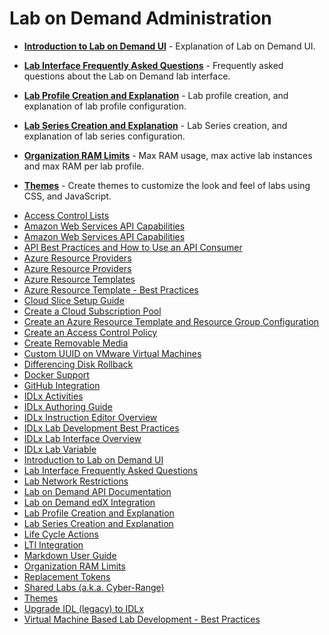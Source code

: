 # Lab on Demand Administration

* [**Introduction to Lab on Demand UI**](/lod/feature-focus/lod-experience.md) - Explanation of Lab on Demand UI.

* [**Lab Interface Frequently Asked Questions**](/lod/lab-interface-faq.md) - Frequently asked questions about the Lab on Demand lab interface. 

* [**Lab Profile Creation and Explanation**](/lod/feature-focus/lab-profiles/create.md) - Lab profile creation, and explanation of lab profile configuration.

* [**Lab Series Creation and Explanation**](/lod/lab-series.md) - Lab Series creation, and explanation of lab series configuration.

* [**Organization RAM Limits**](/lod/org-max-ram.md) - Max RAM usage, max active lab instances and max RAM per lab profile.

* [**Themes**](lod-themes.md) - Create themes to customize the look and feel of labs using CSS, and JavaScript. 

<div class="searchOptions">
  <ul class="searchOptions_title">
    <li class="searchOption"><a id="access-control-lists" href="access-control-lists.md">Access Control Lists</a></li>
    <li class="searchOption"><a id="aws-capabilities" href="/lod/aws-capabilities.md">Amazon Web Services API Capabilities</a></li>
    <li class="searchOption"><a id="how-to-use-api-consumer" href="/lod/how-to-use-api-consumer.md">Amazon Web Services API Capabilities</a></li>
    <li class="searchOption"><a id="azure-capacity-limitations" href="/guides/cloud-slice/microsoft-azure/azure-capacity-limitations.md">API Best Practices and How to Use an API Consumer</a></li>
    <li class="searchOption"><a id="azure-resource-providers" href="/guides/cloud-slice/microsoft-azure/azure-resource-providers.md">Azure Resource Providers</a></li>
    <li class="searchOption"><a id="azure-resource-providers" href="/guides/cloud-slice/microsoft-azure/azure-resource-providers.md">Azure Resource Providers</a></li>
    <li class="searchOption"><a id="cloud-slice-find-resource-templates" href="/guides/cloud-slice/microsoft-azure/cloud-slice-find-resource-templates.md">Azure Resource Templates</a></li>
    <li class="searchOption"><a id="azure-resource-template-best-practices" href="/lod/feature-focus/cloud-resource-templates/recommendations-and-best-practices.md">Azure Resource Template - Best Practices</a></li>
    <li class="searchOption"><a id="cloud-slice-setup" href="/guides/cloud-slice/cloud-slice.md">Cloud Slice Setup Guide</a></li>
    <li class="searchOption"><a id="create-cloud-subscription-pool" href="/lod/create-cloud-subscription-pool.md">Create a Cloud Subscription Pool</a></li>
    <li class="searchOption"><a id="create-azure-resource-template-and-resource-groupo" href="/lod/create-a-resource-template-and-configure-it-into-a-resource-group.md">Create an Azure Resource Template and Resource Group Configuration</a></li>
    <li class="searchOption"><a id="create-a-restriction-policy" href="/lod/create-a-restriction-policy.md">Create an Access Control Policy</a></li>
    <li class="searchOption"><a id="create-removal-media" href="/lod/create-Removable-media.md">Create Removable Media</a></li>
    <li class="searchOption"><a id="uuid" href="uuid.md">Custom UUID on VMware Virtual Machines</a></li>
    <li class="searchOption"><a id="differencing-disks" href="/lod/differencing-disks.md">Differencing Disk Rollback</a></li>
    <li class="searchOption"><a id="docker-support" href="/lod/docker.md">Docker Support</a></li>
    <li class="searchOption"><a id="gitHub-integration" href="/guides/github-integration/github-integration.md">GitHub Integration</a></li>
    <li class="searchOption"><a id="idlx-activities" href="/lod/activities.md">IDLx Activities</a></li>
    <li class="searchOption"><a id="idlx-authoring-guide" href="/guides/idl2/idlv2-authoring-guide-and-best-practice.md">IDLx Authoring Guide</a></li>
    <li class="searchOption"><a id="idlx-instruction-editor-overview" href="/lod/idlx-lab-instruction-editor.md">IDLx Instruction Editor Overview</a></li>
    <li class="searchOption"><a id="idlx-lab-dev-best-practices" href="/lod/idlx-development-best-practices.md">IDLx Lab Development Best Practices</a></li>
    <li class="searchOption"><a id="idlx-lab-interface-overview" href="/lod/idlx-lab-interface-overview.md">IDLx Lab Interface Overview</a></li>
    <li class="searchOption"><a id="idlx-lab-variables" href="/lod/variables.md">IDLx Lab Variable</a></li>
    <li class="searchOption"><a id="intro-lod-ui" href="/lod/feature-focus/lod-experience.md">Introduction to Lab on Demand UI</a></li>
    <li class="searchOption"><a id="lab-interface-faq" href="/lod/lab-interface-faq.md">Lab Interface Frequently Asked Questions</a></li>
    <li class="searchOption"><a id="lab-network-restrictions" href="/lod/lab-networks.md">Lab Network Restrictions</a></li>
    <li class="searchOption"><a id="lod-api-documentation" href="/lod/lod-api/lod-api-main.mdd">Lab on Demand API Documentation</a></li>
    <li class="searchOption"><a id="lod-lti" href="/guides/lti/lod-lti.md">Lab on Demand edX Integration</a></li>
    <li class="searchOption"><a id="lab-profiles-create-explanation" href="/lod/feature-focus/lab-profiles/create.md">Lab Profile Creation and Explanation</a></li>
    <li class="searchOption"><a id="lab-series-create-explanation" href="/lod/lab-series.md">Lab Series Creation and Explanation</a></li>
    <li class="searchOption"><a id="life-cycle-actions" href="/lod/life-cycle-actions.md">Life Cycle Actions</a></li>
    <li class="searchOption"><a id="lti-integration" href="/lod/lab-on-demand-lti-integration.md">LTI Integration</a></li>
    <li class="searchOption"><a id="md-user-guide" href="/guides/idl2/markdown-user-guide.md">Markdown User Guide</a></li>
        <li class="searchOption"><a id="org-max-ram" href="org-max-ram.md">Organization RAM Limits</a></li>
    <li class="searchOption"><a id="replacement-tokens" href="/lod/feature-focus/cloud-resource-templates/replacement-tokens.md">Replacement Tokens</a></li>
    <li class="searchOption"><a id="shared-labs" href="/guides/sl/sharedlabs.md">Shared Labs (a.k.a. Cyber-Range)</a></li>
    <li class="searchOption"><a id="lod-themes" href="lod-themes.md">Themes</a></li>
    <li class="searchOption"><a id=idlx-migration-guide" href="/lod/idlx-migration-guide.md">Upgrade IDL (legacy) to IDLx</a></li>
    <li class="searchOption"><a id="vm-based-lab-build-best-practices" href="/lod/vm-based-lab-build-best-practices.md">Virtual Machine Based Lab Development - Best Practices</a></li>
  </ul>
</div>
